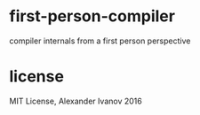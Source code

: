 # first-person-compiler

compiler internals from a first person perspective

# license

MIT License, Alexander Ivanov 2016
